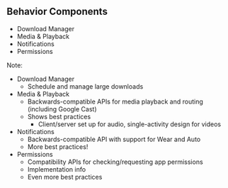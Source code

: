 ## Behavior Components
+ Download Manager
+ Media & Playback
+ Notifications
+ Permissions

Note:
+ Download Manager
    + Schedule and manage large downloads
+ Media & Playback
    + Backwards-compatible APIs for media playback and routing (including Google Cast)
    + Shows best practices
        + Client/server set up for audio, single-activity design for videos
+ Notifications
    + Backwards-compatible API with support for Wear and Auto
    + More best practices!
+ Permissions
    + Compatibility APIs for checking/requesting app permissions
    + Implementation info
    + Even more best practices